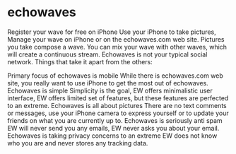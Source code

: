 echowaves
=========

Register your wave for free on iPhone
Use your iPhone to take pictures, Manage your wave on iPhone or on the echowaves.com web site.
Pictures you take compose a wave. You can mix your wave with other waves, which will create a continuous stream.
Echowaves is not your typical social network. Things that take it apart from the others:

Primary focus of echowaves is mobile
While there is echowaves.com web site, you really want to use iPhone to get the most out of echowaves.
Echowaves is simple
Simplicity is the goal, EW offers minimalistic user interface, EW offers limited set of features, but these features are perfected to an extreme.
Echowaves is all about pictures
There are no text comments or messages, use your iPhone camera to express yourself or to update your friends on what you are currently up to.
Echowaves is seriously anti spam
EW will never send you any emails, EW never asks you about your email.
Echowaves is taking privacy concerns to an extreme
EW does not know who you are and never stores any tracking data.
